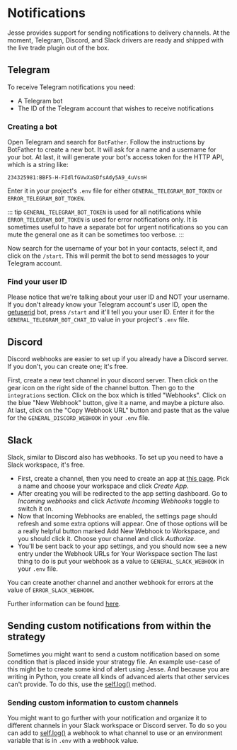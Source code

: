 # Notifications

Jesse provides support for sending notifications to delivery channels. At the moment, Telegram, Discord, and Slack drivers are ready and shipped with the live trade plugin out of the box. 

## Telegram

To receive Telegram notifications you need:

-   A Telegram bot
-   The ID of the Telegram account that wishes to receive notifications

### Creating a bot

Open Telegram and search for `BotFather`. Follow the instructions by BotFather to create a new bot. It will ask for a name and a username for your bot. At last, it will generate your bot's access token for the HTTP API, which is a string like: 

```
234325981:BBF5-H-FIdlfGVwXaSDfsAdy5A9_4uVsnH
```

Enter it in your project's `.env` file for either `GENERAL_TELEGRAM_BOT_TOKEN` or `ERROR_TELEGRAM_BOT_TOKEN`. 

::: tip
`GENERAL_TELEGRAM_BOT_TOKEN` is used for all notifications while `ERROR_TELEGRAM_BOT_TOKEN` is used for error notifications only. It is sometimes useful to have a separate bot for urgent notifications so you can mute the general one as it can be sometimes too verbose.
:::

Now search for the username of your bot in your contacts, select it, and click on the `/start`. This will permit the bot to send messages to your Telegram account.

### Find your user ID

Please notice that we're talking about your user ID and NOT your username. If you don't already know your Telegram account's user ID, open the [getuserid](https://telegram.me/getuseridbot) bot, press `/start` and it'll tell you your user ID. Enter it for the `GENERAL_TELEGRAM_BOT_CHAT_ID` value in your project's `.env` file. 

## Discord

Discord webhooks are easier to set up if you already have a Discord server. If you don't, you can create one; it's free. 

First, create a new text channel in your discord server. Then click on the gear icon on the right side of the channel button. Then go to the `integrations` section. Click on the box which is titled "Webhooks". Click on the blue "New Webhook" button, give it a name, and maybe a picture also. At last, click on the "Copy Webhook URL" button and paste that as the value for the `GENERAL_DISCORD_WEBHOOK` in your `.env` file. 

## Slack

Slack, similar to Discord also has webhooks. To set up you need to have a Slack workspace, it's free.
- First, create a channel, then you need to create an app at [this page](https://api.slack.com/apps?new_app=1).
Pick a name and choose your workspace and click *Create App*.  
- After creating you will be redirected to the app setting dashboard. Go to *Incoming webhooks* and click *Activate
Incoming Webhooks* toggle to switch it on.
- Now that Incoming Webhooks are enabled, the settings page should refresh and some extra options will appear.
One of those options will be a really helpful button marked Add New Webhook to Workspace, and you should click it.
Choose your channel and click *Authorize*.
- You'll be sent back to your app settings, and you should now see a new entry under the Webhook URLs for Your Workspace
section
The last thing to do is put your webhook as a value to `GENERAL_SLACK_WEBHOOK` in your `.env` file.

You can create another channel and another webhook for errors at the value of `ERROR_SLACK_WEBHOOK`. 

Further information can be found [here](https://api.slack.com/messaging/webhooks).

## Sending custom notifications from within the strategy

Sometimes you might want to send a custom notification based on some condition that is placed inside your strategy file. An example use-case of this might be to create some kind of alert using Jesse. And because you are writing in Python, you create all kinds of advanced alerts that other services can't provide. To do this, use the [self.log()](./strategies/api.html#log) method.

### Sending custom information to custom channels
You might want to go further with your notification and organize it to different channels in your Slack workspace or Discord server.
To do so you can add to [self.log()](./strategies/api.html#log) a webhook to what channel to use or an environment
variable that is in `.env` with a webhook value.